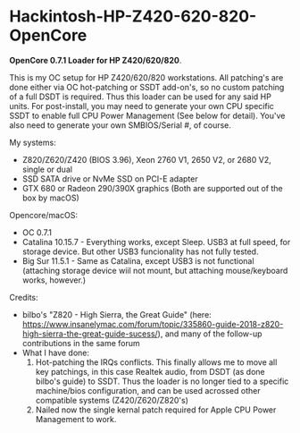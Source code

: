 # Hackintosh-HP-Z420-620-820-OpenCore
**OpenCore 0.7.1 Loader for HP Z420/620/820**. 

This is my OC setup for HP Z420/620/820 workstations. All patching's are done either via OC hot-patching or SSDT add-on's, so no custom patching of a full DSDT is required. Thus this loader can be used for any said HP units. For post-install, you may need to generate your own CPU specific SSDT to enable full CPU Power Management (See below for detail). You've also need to generate your own SMBIOS/Serial #, of course.

My systems:

- Z820/Z620/Z420 (BIOS 3.96), Xeon 2760 V1, 2650 V2, or 2680 V2, single or dual
- SSD SATA drive or NvMe SSD on PCI-E adapter
- GTX 680 or Radeon 290/390X graphics (Both are supported out of the box by macOS)
  
Opencore/macOS:

- OC 0.7.1
- Catalina 10.15.7 - Everything works, except Sleep. USB3 at full speed, for storage device. But other USB3 funcionality has not fully tested.
- Big Sur 11.5.1 - Same as Catalina, except USB3 is not functional (attaching storage device wiil not mount, but attaching mouse/keyboard works, however.)

Credits:

- bilbo's "Z820 - High Sierra, the Great Guide" (here: https://www.insanelymac.com/forum/topic/335860-guide-2018-z820-high-sierra-the-great-guide-sucess/), and many of the follow-up contributions in the same forum
- What I have done:
	1) Hot-patching the IRQs conflicts. This finally allows me to move all key patchings, in this case Realtek audio, from DSDT (as done bilbo's guide) to SSDT. Thus the loader is no longer tied to a specific machine/bios configuration, and can be used acrossed other compatible systems (Z420/Z620/Z820's) 
	2) Nailed now the single kernal patch required for Apple CPU Power Management to work.
	
	
